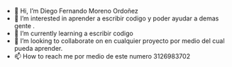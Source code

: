 - 👋 Hi, I’m  Diego Fernando Moreno Ordoñez
- 👀   I’m interested in  aprender a escribir codigo y poder ayudar a demas gente .
- 🌱 I’m currently learning  a escribir codigo 
- 💞️ I’m looking to collaborate on  en  cualquier proyecto por medio del cual pueda aprender.
- 📫 How to reach me por medio de este numero 3126983702


<!---
Diegofer98/Diegofer98 is a ✨ special ✨ repository because its `README.md` (this file) appears on your GitHub profile.
You can click the Preview link to take a look at your changes.
--->
